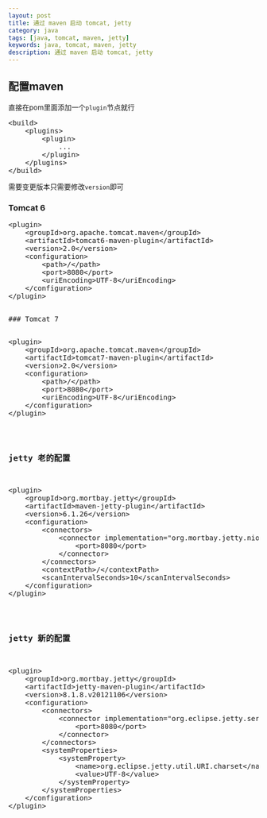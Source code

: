 ```yaml
---
layout: post
title: 通过 maven 启动 tomcat, jetty
category: java
tags: [java, tomcat, maven, jetty]
keywords: java, tomcat, maven, jetty
description: 通过 maven 启动 tomcat, jetty
---
```


## 配置maven

直接在pom里面添加一个`plugin`节点就行

<pre class="prettyprint linenums">
&lt;build&gt;
    &lt;plugins&gt;
        &lt;plugin&gt;
            ...
        &lt;/plugin&gt;
    &lt;/plugins&gt;
&lt;/build&gt;
</pre>

需要变更版本只需要修改`version`即可

### Tomcat 6

<pre class="prettyprint linenums">
&lt;plugin&gt;
    &lt;groupId&gt;org.apache.tomcat.maven&lt;/groupId&gt;
    &lt;artifactId&gt;tomcat6-maven-plugin&lt;/artifactId&gt;
    &lt;version&gt;2.0&lt;/version&gt;
    &lt;configuration&gt;
        &lt;path&gt;/&lt;/path&gt;
        &lt;port&gt;8080&lt;/port&gt;
        &lt;uriEncoding&gt;UTF-8&lt;/uriEncoding&gt;
    &lt;/configuration&gt;
&lt;/plugin&gt;
<pre>

### Tomcat 7

<pre class="prettyprint linenums">
&lt;plugin&gt;
    &lt;groupId&gt;org.apache.tomcat.maven&lt;/groupId&gt;
    &lt;artifactId&gt;tomcat7-maven-plugin&lt;/artifactId&gt;
    &lt;version&gt;2.0&lt;/version&gt;
    &lt;configuration&gt;
        &lt;path&gt;/&lt;/path&gt;
        &lt;port&gt;8080&lt;/port&gt;
        &lt;uriEncoding&gt;UTF-8&lt;/uriEncoding&gt;
    &lt;/configuration&gt;
&lt;/plugin&gt;
</pre>

### jetty 老的配置

<pre class="prettyprint linenums">
&lt;plugin&gt;
    &lt;groupId&gt;org.mortbay.jetty&lt;/groupId&gt;
    &lt;artifactId&gt;maven-jetty-plugin&lt;/artifactId&gt;
    &lt;version&gt;6.1.26&lt;/version&gt;
    &lt;configuration&gt;
        &lt;connectors&gt;
            &lt;connector implementation="org.mortbay.jetty.nio.SelectChannelConnector"&gt;
                &lt;port&gt;8080&lt;/port&gt;
            &lt;/connector&gt;
        &lt;/connectors&gt;
        &lt;contextPath&gt;/&lt;/contextPath&gt;
        &lt;scanIntervalSeconds&gt;10&lt;/scanIntervalSeconds&gt;
    &lt;/configuration&gt;
&lt;/plugin&gt;
</pre>

### jetty 新的配置

<pre class="prettyprint linenums">
&lt;plugin&gt;
    &lt;groupId&gt;org.mortbay.jetty&lt;/groupId&gt;
    &lt;artifactId&gt;jetty-maven-plugin&lt;/artifactId&gt;
    &lt;version&gt;8.1.8.v20121106&lt;/version&gt;
    &lt;configuration&gt;
        &lt;connectors&gt;
            &lt;connector implementation="org.eclipse.jetty.server.nio.SelectChannelConnector"&gt;
                &lt;port&gt;8080&lt;/port&gt;
            &lt;/connector&gt;
        &lt;/connectors&gt;
        &lt;systemProperties&gt;
            &lt;systemProperty&gt;
                &lt;name&gt;org.eclipse.jetty.util.URI.charset&lt;/name&gt;
                &lt;value&gt;UTF-8&lt;/value&gt;
            &lt;/systemProperty&gt;
        &lt;/systemProperties&gt;
    &lt;/configuration&gt;
&lt;/plugin&gt;
</pre>
